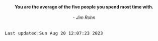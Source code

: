 
<div align="center"><b><span>You are the average of the five people you spend most time with.</span></b><br><br><i> - Jim Rohn</i></div>
<br><br><kbd>Last updated:Sun Aug 20 12:07:23 2023</kbd>